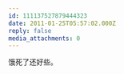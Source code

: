 ```yaml
---
id: 111137527879444323
date: 2011-01-25T05:57:02.000Z
reply: false
media_attachments: 0
---
```


饿死了还好些。

